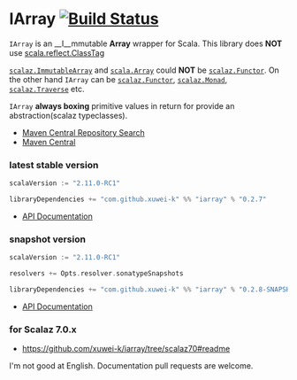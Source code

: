# IArray [![Build Status](https://secure.travis-ci.org/xuwei-k/iarray.png?branch=master)](http://travis-ci.org/xuwei-k/iarray)

`IArray` is an __I__mmutable __Array__ wrapper for Scala. This library does __NOT__ use [scala.reflect.ClassTag](https://github.com/scala/scala/blob/v2.11.0-RC1/src/library/scala/reflect/ClassTag.scala)

[`scalaz.ImmutableArray`](https://github.com/scalaz/scalaz/blob/scalaz-seven/core/src/main/scala/scalaz/ImmutableArray.scala) and [`scala.Array`](https://github.com/scala/scala/blob/v2.11.0-RC1/src/library/scala/Array.scala) could __NOT__ be [`scalaz.Functor`](https://github.com/scalaz/scalaz/blob/scalaz-seven/core/src/main/scala/scalaz/Functor.scala).
On the other hand `IArray` can be [`scalaz.Functor`](https://github.com/scalaz/scalaz/blob/scalaz-seven/core/src/main/scala/scalaz/Functor.scala), [`scalaz.Monad`](https://github.com/scalaz/scalaz/blob/scalaz-seven/core/src/main/scala/scalaz/Monad.scala), [`scalaz.Traverse`](https://github.com/scalaz/scalaz/blob/scalaz-seven/core/src/main/scala/scalaz/Traverse.scala) etc.

`IArray` __always boxing__ primitive values in return for provide an abstraction(scalaz typeclasses).


- [Maven Central Repository Search](http://search.maven.org/#search%7Cga%7C1%7Cg%3A%22com.github.xuwei-k%22)
- [Maven Central](http://repo1.maven.org/maven2/com/github/xuwei-k/)

### latest stable version

```scala
scalaVersion := "2.11.0-RC1"

libraryDependencies += "com.github.xuwei-k" %% "iarray" % "0.2.7"
```

- [API Documentation](https://oss.sonatype.org/service/local/repositories/releases/archive/com/github/xuwei-k/iarray_2.11.0-RC1/0.2.7/iarray_2.11.0-RC1-0.2.7-javadoc.jar/!/index.html#iarray.IArray)

### snapshot version

```scala
scalaVersion := "2.11.0-RC1"

resolvers += Opts.resolver.sonatypeSnapshots

libraryDependencies += "com.github.xuwei-k" %% "iarray" % "0.2.8-SNAPSHOT"
```

- [API Documentation](https://oss.sonatype.org/service/local/repositories/snapshots/archive/com/github/xuwei-k/iarray_2.11.0-RC1/0.2.8-SNAPSHOT/iarray_2.11.0-RC1-0.2.8-SNAPSHOT-javadoc.jar/!/index.html#iarray.IArray)


### for Scalaz 7.0.x

- <https://github.com/xuwei-k/iarray/tree/scalaz70#readme>



I'm not good at English. Documentation pull requests are welcome.
